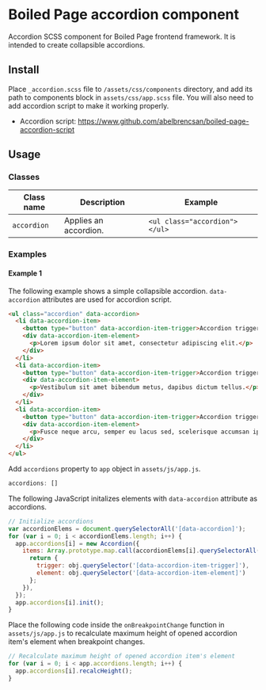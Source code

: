 # Boiled Page accordion component

Accordion SCSS component for Boiled Page frontend framework. It is intended to create collapsible accordions.

## Install

Place `_accordion.scss` file to `/assets/css/components` directory, and add its path to components block in `assets/css/app.scss` file. You will also need to add accordion script to make it working properly.

- Accordion script: <https://www.github.com/abelbrencsan/boiled-page-accordion-script>

## Usage

### Classes

Class name | Description | Example
---------- | ----------- | -------
`accordion` | Applies an accordion. | `<ul class="accordion"></ul>`

### Examples

#### Example 1

The following example shows a simple collapsible accordion. `data-accordion` attributes are used for accordion script.

```html
<ul class="accordion" data-accordion>
  <li data-accordion-item>
    <button type="button" data-accordion-item-trigger>Accordion trigger 1</button>
    <div data-accordion-item-element>
      <p>Lorem ipsum dolor sit amet, consectetur adipiscing elit.</p>
    </div>
  </li>
  <li data-accordion-item>
    <button type="button" data-accordion-item-trigger>Accordion trigger 2</button>
    <div data-accordion-item-element>
      <p>Vestibulum sit amet bibendum metus, dapibus dictum tellus.</p>
    </div>
  </li>
  <li data-accordion-item>
    <button type="button" data-accordion-item-trigger>Accordion trigger 3</button>
    <div data-accordion-item-element>
      <p>Fusce neque arcu, semper eu lacus sed, scelerisque accumsan ipsum.</p>
    </div>
  </li>
</ul>
```

Add `accordions` property to `app` object in `assets/js/app.js`.

```js
accordions: []
```

The following JavaScript initalizes elements with `data-accordion` attribute as accordions.

```js
// Initialize accordions
var accordionElems = document.querySelectorAll('[data-accordion]');
for (var i = 0; i < accordionElems.length; i++) {
  app.accordions[i] = new Accordion({
    items: Array.prototype.map.call(accordionElems[i].querySelectorAll('[data-accordion-item]'), function(obj) {
      return {
        trigger: obj.querySelector('[data-accordion-item-trigger]'),
        element: obj.querySelector('[data-accordion-item-element]')
      };
    }),
  });
  app.accordions[i].init();
}
```

Place the following code inside the `onBreakpointChange` function in `assets/js/app.js` to recalculate maximum height of opened accordion item's element when breakpoint changes.

```js
// Recalculate maximum height of opened accordion item's element
for (var i = 0; i < app.accordions.length; i++) {
  app.accordions[i].recalcHeight();
}
```
